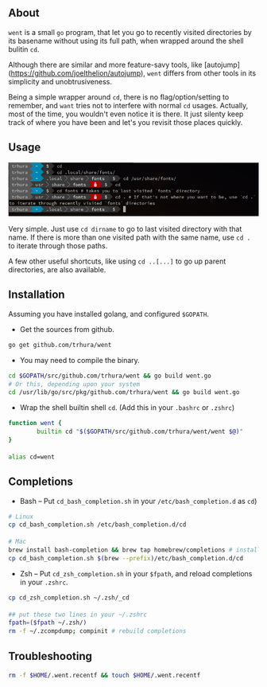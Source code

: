 ## About

`went` is a small `go` program, that let you go to recently visited
directories by its basename without using its full path, when wrapped
around the shell bulitin `cd`.

Although there are similar and more feature-savy tools, like
[autojump] (https://github.com/joelthelion/autojump), `went` differs
from other tools in its simplicity and unobtrusiveness.

Being a simple wrapper around `cd`, there is no flag/option/setting to
remember, and `want` tries not to interfere with normal `cd` usages.
Actually, most of the time, you wouldn't even notice it is there. It
just silenty keep track of where you have been and let's you revisit
those places quickly.

## Usage

![Usage](doc/usage.png)

Very simple. Just use `cd dirname` to go to last visited directory
with that name. If there is more than one visited path with the same
name, use `cd .` to iterate through those paths.

A few other useful shortcuts, like using `cd ..[...]` to go up parent
directories, are also available.

## Installation

Assuming you have installed golang, and configured `$GOPATH`.

+ Get the sources from github.
```sh
go get github.com/trhura/went
```

+ You may need to compile the binary.
```sh
cd $GOPATH/src/github.com/trhura/went && go build went.go
# Or this, depending upon your system
cd /usr/lib/go/src/pkg/github.com/trhura/went && go build went.go
```

+ Wrap the shell builtin shell `cd`. (Add this in your `.bashrc` or `.zshrc`)
```bash
function went {
        builtin cd "$($GOPATH/src/github.com/trhura/went/went $@)"
}

alias cd=went
```

## Completions

+ Bash – Put `cd_bash_completion.sh` in your `/etc/bash_completion.d` as `cd`)
```bash
# Linux
cp cd_bash_completion.sh /etc/bash_completion.d/cd

# Mac
brew install bash-completion && brew tap homebrew/completions # install completions
cp cd_bash_completion.sh $(brew --prefix)/etc/bash_completion.d/cd
```

+ Zsh – Put `cd_zsh_completion.sh` in your `$fpath`, and reload completions in your `.zshrc`.

```bash
cp cd_zsh_completion.sh ~/.zsh/_cd

## put these two lines in your ~/.zshrc
fpath=($fpath ~/.zsh/)
rm -f ~/.zcompdump; compinit # rebuild completions
```

## Troubleshooting

```bash
rm -f $HOME/.went.recentf && touch $HOME/.went.recentf
```
